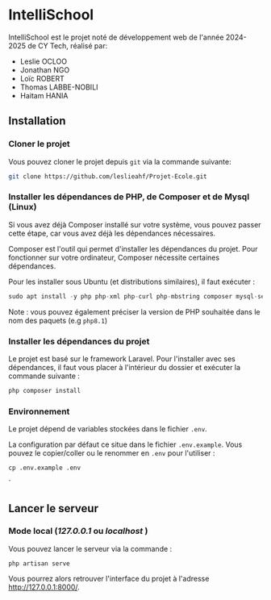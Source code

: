 # IntelliSchool

IntelliSchool est le projet noté de développement web de l'année 2024-2025 de CY Tech, réalisé par:
- Leslie OCLOO
- Jonathan NGO
- Loïc ROBERT
- Thomas LABBE-NOBILI
- Haitam HANIA


## Installation

### Cloner le projet

Vous pouvez cloner le projet depuis `git` via la commande suivante:

```sh
git clone https://github.com/leslieahf/Projet-Ecole.git
```

### Installer les dépendances de PHP, de Composer et de Mysql (Linux)

Si vous avez déjà Composer installé sur votre système, vous pouvez passer cette étape, car vous avez déjà les dépendances
nécessaires.

Composer est l'outil qui permet d'installer les dépendances du projet. Pour fonctionner sur votre ordinateur, Composer
nécessite certaines dépendances.

Pour les installer sous Ubuntu (et distributions similaires), il faut exécuter :

```php
sudo apt install -y php php-xml php-curl php-mbstring composer mysql-server
```

Note : vous pouvez également préciser la version de PHP souhaitée dans le nom des paquets (e.g `php8.1`)

### Installer les dépendances du projet

Le projet est basé sur le framework Laravel.
Pour l'installer avec ses dépendances, il faut vous placer à l'intérieur du dossier et exécuter la commande suivante :

```php
php composer install
```

### Environnement

Le projet dépend de variables stockées dans le fichier `.env`.

La configuration par défaut ce situe dans le fichier `.env.example`.
Vous pouvez le copier/coller ou le renommer en `.env` pour l'utiliser :

```shell
cp .env.example .env
```
`

## Lancer le serveur

### Mode local (*127.0.0.1* ou *localhost* )
Vous pouvez lancer le serveur via la commande :

```shell
php artisan serve
```

Vous pourrez alors retrouver l'interface du projet à l'adresse http://127.0.0.1:8000/.

